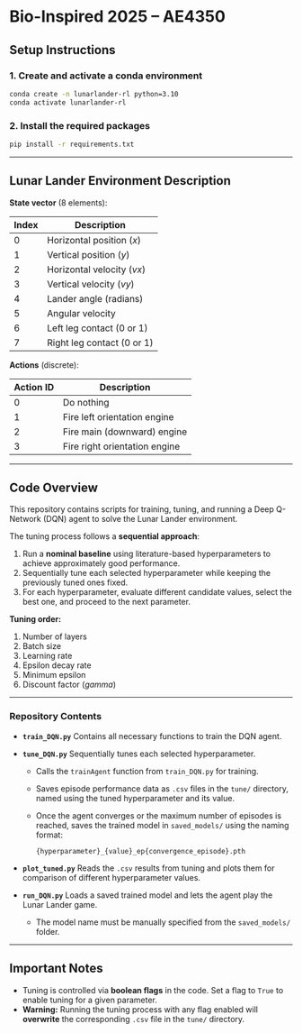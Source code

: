 # Bio-Inspired 2025 – AE4350

## Setup Instructions

### 1. Create and activate a conda environment

```bash
conda create -n lunarlander-rl python=3.10
conda activate lunarlander-rl
```

### 2. Install the required packages

```bash
pip install -r requirements.txt
```

---

## Lunar Lander Environment Description

**State vector** (8 elements):

| Index | Description                |
| ----- | -------------------------- |
| 0     | Horizontal position (*x*)  |
| 1     | Vertical position (*y*)    |
| 2     | Horizontal velocity (*vx*) |
| 3     | Vertical velocity (*vy*)   |
| 4     | Lander angle (radians)     |
| 5     | Angular velocity           |
| 6     | Left leg contact (0 or 1)  |
| 7     | Right leg contact (0 or 1) |

**Actions** (discrete):

| Action ID | Description                   |
| --------- | ----------------------------- |
| 0         | Do nothing                    |
| 1         | Fire left orientation engine  |
| 2         | Fire main (downward) engine   |
| 3         | Fire right orientation engine |

---

## Code Overview

This repository contains scripts for training, tuning, and running a Deep Q-Network (DQN) agent to solve the Lunar Lander environment.

The tuning process follows a **sequential approach**:

1. Run a **nominal baseline** using literature-based hyperparameters to achieve approximately good performance.
2. Sequentially tune each selected hyperparameter while keeping the previously tuned ones fixed.
3. For each hyperparameter, evaluate different candidate values, select the best one, and proceed to the next parameter.

**Tuning order:**

1. Number of layers
2. Batch size
3. Learning rate
4. Epsilon decay rate
5. Minimum epsilon
6. Discount factor (*gamma*)

---

### Repository Contents

* **`train_DQN.py`**
  Contains all necessary functions to train the DQN agent.

* **`tune_DQN.py`**
  Sequentially tunes each selected hyperparameter.

  * Calls the `trainAgent` function from `train_DQN.py` for training.
  * Saves episode performance data as `.csv` files in the `tune/` directory, named using the tuned hyperparameter and its value.
  * Once the agent converges or the maximum number of episodes is reached, saves the trained model in `saved_models/` using the naming format:

    ```
    {hyperparameter}_{value}_ep{convergence_episode}.pth
    ```

* **`plot_tuned.py`**
  Reads the `.csv` results from tuning and plots them for comparison of different hyperparameter values.

* **`run_DQN.py`**
  Loads a saved trained model and lets the agent play the Lunar Lander game.

  * The model name must be manually specified from the `saved_models/` folder.

---

## Important Notes

* Tuning is controlled via **boolean flags** in the code. Set a flag to `True` to enable tuning for a given parameter.
* **Warning:** Running the tuning process with any flag enabled will **overwrite** the corresponding `.csv` file in the `tune/` directory.